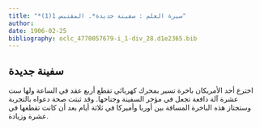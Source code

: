 ```yaml
---
title: "*سيرة العلم : سفينة جديدة*. المقتبس 1(1)"
author: 
date: 1906-02-25
bibliography: oclc_4770057679-i_1-div_28.d1e2365.bib
---
```




##  سفينة جديدة 


 اخترع  أحد  الأمريكان باخرة تسير بمحرك كهربائي تقطع  أربع  عقد في الساعة ولها  ست  عشرة  آلة دافعة تجعل في مؤخر السفينة وجناحها. وقد ثبتت صحة دعواه بالتجربة وستجتاز هذه الباخرة المسافة بين أوربا وأميركا في  ثلاثة  أيام بعد أن كانت تقطعها في  عشرة  وزيادة. 
